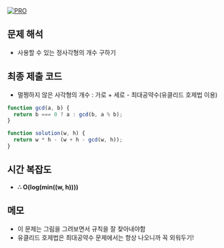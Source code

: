 [![PRO]][Link]

## 문제 해석

- 사용할 수 있는 정사각형의 개수 구하기

## 최종 제출 코드

- 멀쩡하지 않은 사각형의 개수 : 가로 + 세로 - 최대공약수(유클리드 호제법 이용)

```js
function gcd(a, b) {
  return b === 0 ? a : gcd(b, a % b);
}

function solution(w, h) {
  return w * h - (w + h - gcd(w, h));
}
```

## 시간 복잡도

- **∴ O(log(min((w, h))))**

## 메모

- 이 문제는 그림을 그려보면서 규칙을 잘 찾아내야함
- 유클리드 호제법은 최대공약수 문제에서는 항상 나오니까 꼭 외워두기!

<!---------------------------------------------------------------------------->

[PRO]: https://github.com/GoSSaChin/algorithm-js/assets/107768516/67c43b52-bc3f-4571-a249-5519021afbb0
[Link]: https://school.programmers.co.kr/learn/courses/30/lessons/62048
